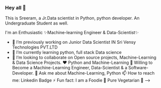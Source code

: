 ### Hey all 👋
This is Sreeram, a Jr.Data scientist in Python,  python developer. An Undergraduate Student as well.

I'm an Enthusiastic ✨Machine-learning Engineer & Data-Scientist✨

- 🔭 I’m previously working  on Junior Data Scientist IN Sri Vensy Technologies PVT.LTD 
- 🌱 I’m currently learning python, full stack Data science
- 👯 I’m looking to collaborate on  Open source projects, Machine-Learning & Data Science Projects.
♥️ Python and Machine-Learning
🤔 Willing to Become a Machine-Learning Engineer, Data-Scientist & a Software-Developer.
💬 Ask me about Machine-Learning, Python 
📫 How to reach me: Linkedin Badge
⚡ Fun fact: I am a Foodie 🍕 Pure Vegetarian 🌲
-->
